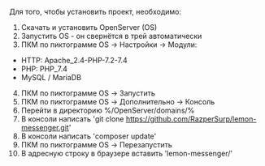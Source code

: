 Для того, чтобы установить проект, необходимо:

1. Скачать и установить OpenServer (OS)
2. Запустить OS - он свернётся в трей автоматически
3. ПКМ по пиктограмме OS -> Настройки -> Модули:
- HTTP: Apache_2.4-PHP-7.2-7.4
- PHP: PHP_7.4
- MySQL / MariaDB
4. ПКМ по пиктограмме OS -> Запустить
5. ПКМ по пиктограмме OS -> Дополнительно -> Консоль
6. Перейти в директорию %/OpenServer/domains/%
7. В консоли написать 'git clone https://github.com/RazperSurp/lemon-messenger.git'
8. В консоли написать 'composer update'
9. ПКМ по пиктограмме OS -> Перезапустить
10. В адресную строку в браузере вставить 'lemon-messenger/'
